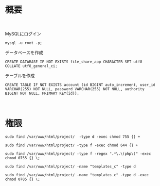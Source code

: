 # 概要

<br>

MySQLにログイン
```
mysql -u root -p;
```

データベースを作成
```
CREATE DATABASE IF NOT EXISTS file_share_app CHARACTER SET utf8 COLLATE utf8_general_ci;
```

テーブルを作成
```
CREATE TABLE IF NOT EXISTS account (id BIGINT auto_increment, user_id VARCHAR(255) NOT NULL, password VARCHAR(255) NOT NULL, authority BIGINT NOT NULL, PRIMARY KEY(id));
```

<br>

# 権限

```
sudo find /var/www/html/project/  -type d -exec chmod 755 {} +
```

```
sudo find /var/www/html/project/ -type f -exec chmod 644 {} +
```

```
sudo find /var/www/html/project/ -type f -regex ".*\.\(php\)" -exec chmod 0755 {} \;
```

```
sudo find /var/www/html/project/ -name "templates_c" -type d
```

```
sudo find /var/www/html/project/ -name "templates_c" -type d -exec chmod 0705 {} \;
```
